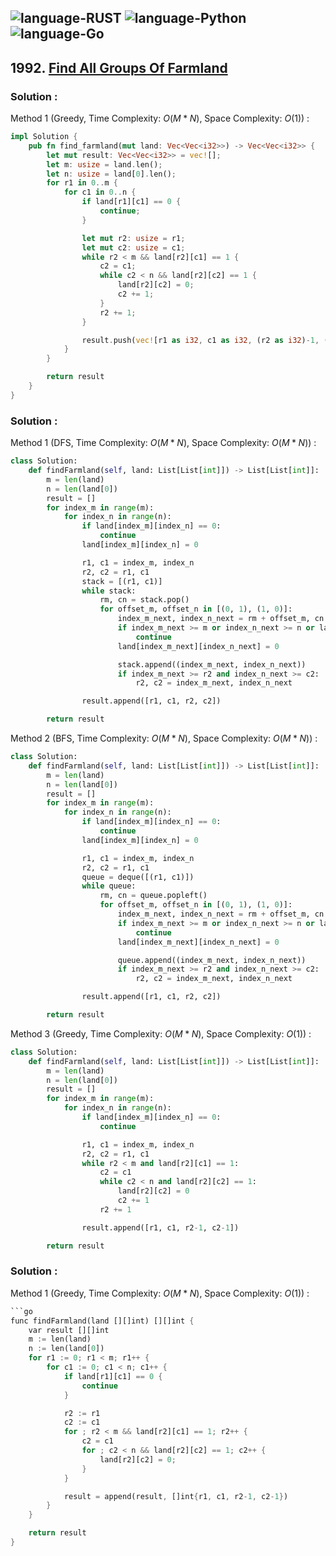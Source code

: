 ![language-RUST](https://img.shields.io/badge/RUST-8d4004?style=for-the-badge&logo=RUST)
![language-Python](https://img.shields.io/badge/Python-ffd43b?style=for-the-badge&logo=PYTHON)
![language-Go](https://img.shields.io/badge/Go-00add8?style=for-the-badge&logo=GO&logoColor=white)
---

## 1992. [Find All Groups Of Farmland](https://leetcode.com/problems/find-all-groups-of-farmland)

### Solution :

Method 1 (Greedy, Time Complexity: $O(M*N)$, Space Complexity: $O(1)$) :
```rust
impl Solution {
    pub fn find_farmland(mut land: Vec<Vec<i32>>) -> Vec<Vec<i32>> {
        let mut result: Vec<Vec<i32>> = vec![];
        let m: usize = land.len();
        let n: usize = land[0].len();
        for r1 in 0..m {
            for c1 in 0..n {
                if land[r1][c1] == 0 {
                    continue;
                }

                let mut r2: usize = r1;
                let mut c2: usize = c1;
                while r2 < m && land[r2][c1] == 1 {
                    c2 = c1;
                    while c2 < n && land[r2][c2] == 1 {
                        land[r2][c2] = 0;
                        c2 += 1;
                    }
                    r2 += 1;
                }

                result.push(vec![r1 as i32, c1 as i32, (r2 as i32)-1, (c2 as i32)-1]);
            }
        }

        return result
    }
}
```

### Solution :

Method 1 (DFS, Time Complexity: $O(M*N)$, Space Complexity: $O(M*N)$) :
```python
class Solution:
    def findFarmland(self, land: List[List[int]]) -> List[List[int]]:
        m = len(land)
        n = len(land[0])
        result = []
        for index_m in range(m):
            for index_n in range(n):
                if land[index_m][index_n] == 0:
                    continue
                land[index_m][index_n] = 0

                r1, c1 = index_m, index_n
                r2, c2 = r1, c1
                stack = [(r1, c1)]
                while stack:
                    rm, cn = stack.pop()
                    for offset_m, offset_n in [(0, 1), (1, 0)]:
                        index_m_next, index_n_next = rm + offset_m, cn + offset_n
                        if index_m_next >= m or index_n_next >= n or land[index_m_next][index_n_next] == 0:
                            continue
                        land[index_m_next][index_n_next] = 0

                        stack.append((index_m_next, index_n_next))
                        if index_m_next >= r2 and index_n_next >= c2:
                            r2, c2 = index_m_next, index_n_next

                result.append([r1, c1, r2, c2])

        return result
```

Method 2 (BFS, Time Complexity: $O(M*N)$, Space Complexity: $O(M*N)$) :
```python
class Solution:
    def findFarmland(self, land: List[List[int]]) -> List[List[int]]:
        m = len(land)
        n = len(land[0])
        result = []
        for index_m in range(m):
            for index_n in range(n):
                if land[index_m][index_n] == 0:
                    continue
                land[index_m][index_n] = 0

                r1, c1 = index_m, index_n
                r2, c2 = r1, c1
                queue = deque([(r1, c1)])
                while queue:
                    rm, cn = queue.popleft()
                    for offset_m, offset_n in [(0, 1), (1, 0)]:
                        index_m_next, index_n_next = rm + offset_m, cn + offset_n
                        if index_m_next >= m or index_n_next >= n or land[index_m_next][index_n_next] == 0:
                            continue
                        land[index_m_next][index_n_next] = 0

                        queue.append((index_m_next, index_n_next))
                        if index_m_next >= r2 and index_n_next >= c2:
                            r2, c2 = index_m_next, index_n_next

                result.append([r1, c1, r2, c2])

        return result
```

Method 3 (Greedy, Time Complexity: $O(M*N)$, Space Complexity: $O(1)$) :
```python
class Solution:
    def findFarmland(self, land: List[List[int]]) -> List[List[int]]:
        m = len(land)
        n = len(land[0])
        result = []
        for index_m in range(m):
            for index_n in range(n):
                if land[index_m][index_n] == 0:
                    continue

                r1, c1 = index_m, index_n
                r2, c2 = r1, c1
                while r2 < m and land[r2][c1] == 1:
                    c2 = c1
                    while c2 < n and land[r2][c2] == 1:
                        land[r2][c2] = 0
                        c2 += 1
                    r2 += 1

                result.append([r1, c1, r2-1, c2-1])

        return result
```

### Solution :

Method 1 (Greedy, Time Complexity: $O(M*N)$, Space Complexity: $O(1)$) :
```rust
```go
func findFarmland(land [][]int) [][]int {
    var result [][]int
    m := len(land)
    n := len(land[0])
    for r1 := 0; r1 < m; r1++ {
        for c1 := 0; c1 < n; c1++ {
            if land[r1][c1] == 0 {
                continue
            }

            r2 := r1
            c2 := c1
            for ; r2 < m && land[r2][c1] == 1; r2++ {
                c2 = c1
                for ; c2 < n && land[r2][c2] == 1; c2++ {
                    land[r2][c2] = 0;
                }
            }

            result = append(result, []int{r1, c1, r2-1, c2-1})
        }
    }

    return result
}
```

